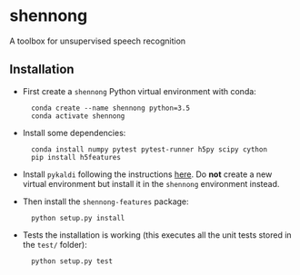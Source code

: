 # shennong

A toolbox for unsupervised speech recognition


## Installation

* First create a `shennong` Python virtual environment with conda:

        conda create --name shennong python=3.5
        conda activate shennong

* Install some dependencies:

        conda install numpy pytest pytest-runner h5py scipy cython
        pip install h5features

* Install `pykaldi` following the instructions
  [here](https://github.com/pykaldi/pykaldi#installation). Do **not**
  create a new virtual environment but install it in the `shennong`
  environment instead.

* Then install the `shennong-features` package:

        python setup.py install

* Tests the installation is working (this executes all the unit tests
  stored in the `test/` folder):

        python setup.py test
